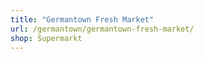 ```yaml
---
title: "Germantown Fresh Market"
url: /germantown/germantown-fresh-market/
shop: Supermarkt
---
```

